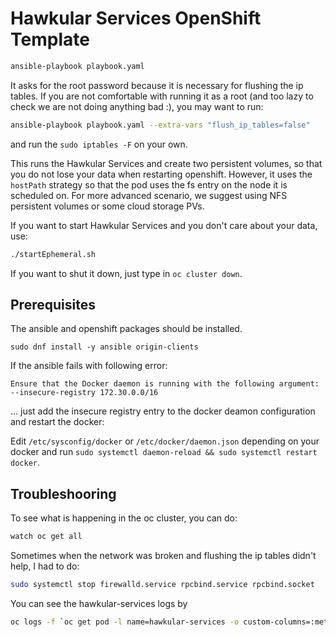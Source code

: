 # Hawkular Services OpenShift Template

```bash
ansible-playbook playbook.yaml
```

It asks for the root password because it is necessary for flushing the ip tables. If you are not comfortable with running it as a root (and too lazy to check we are not doing anything bad :), you may want to run:

```bash
ansible-playbook playbook.yaml --extra-vars "flush_ip_tables=false"
```

and run the `sudo iptables -F` on your own.

This runs the Hawkular Services and create two persistent volumes, so that you do not lose your data when restarting openshift. However, it uses the `hostPath` strategy so that the pod uses the fs entry on the node it is scheduled on. For more advanced scenario, we suggest using NFS persistent volumes or some cloud storage PVs.

If you want to start Hawkular Services and you don't care about your data, use:
```bash
./startEphemeral.sh
```

If you want to shut it down, just type in `oc cluster down`.

## Prerequisites
The ansible and openshift packages should be installed.

```
sudo dnf install -y ansible origin-clients
```

If the ansible fails with following error:
```
Ensure that the Docker daemon is running with the following argument: --insecure-registry 172.30.0.0/16
```
... just add the insecure registry entry to the docker deamon configuration and restart the docker:

Edit `/etc/sysconfig/docker` or `/etc/docker/daemon.json` depending on your docker and run `sudo systemctl daemon-reload && sudo systemctl restart docker`.

## Troubleshooring

To see what is happening in the oc cluster, you can do:

```bash
watch oc get all
```

Sometimes when the network was broken and flushing the ip tables didn't help, I had to do:
```bash
sudo systemctl stop firewalld.service rpcbind.service rpcbind.socket
```

You can see the hawkular-services logs by

```bash
oc logs -f `oc get pod -l name=hawkular-services -o custom-columns=:metadata.name`
```
